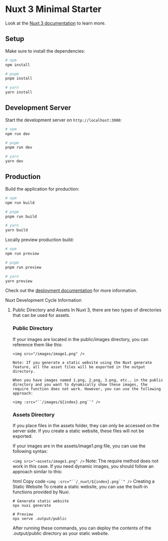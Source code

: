 # Nuxt 3 Minimal Starter

Look at the [Nuxt 3 documentation](https://nuxt.com/docs/getting-started/introduction) to learn more.

## Setup

Make sure to install the dependencies:

```bash
# npm
npm install

# pnpm
pnpm install

# yarn
yarn install
```

## Development Server

Start the development server on `http://localhost:3000`:

```bash
# npm
npm run dev

# pnpm
pnpm run dev

# yarn
yarn dev
```

## Production

Build the application for production:

```bash
# npm
npm run build

# pnpm
pnpm run build

# yarn
yarn build
```

Locally preview production build:

```bash
# npm
npm run preview

# pnpm
pnpm run preview

# yarn
yarn preview
```

Check out the [deployment documentation](https://nuxt.com/docs/getting-started/deployment) for more information.

Nuxt Development Cycle Information
1. Public Directory and Assets
In Nuxt 3, there are two types of directories that can be used for assets.

    ### Public Directory
    If your images are located in the public/images directory, you can reference them like this:

    `<img src="/images/image1.png" />`
    ```
    Note: If you generate a static website using the Nuxt generate feature, all the asset files will be exported in the output directory.

    When you have images named 1.png, 2.png, 3.png, etc., in the public directory and you want to dynamically show these images, the require function does not work. However, you can use the following approach:
    ```

    `<img :src="``/images/${index}.png``" />`

    ### Assets Directory
    If you place files in the assets folder, they can only be accessed on the server side. If you create a static website, these files will not be exported.

    If your images are in the assets/image1.png file, you can use the following syntax:


    `<img src="~assets/image1.png" />`
    Note: The require method does not work in this case. If you need dynamic images, you should follow an approach similar to this:

    html
    Copy code
    `<img :src="``/_nuxt/${index}.png``" />`
    Creating a Static Website
    To create a static website, you can use the built-in functions provided by Nuxi.

    ```
    # Generate static website
    npx nuxi generate

    # Preview
    npx serve .output/public
    ```
    After running these commands, you can deploy the contents of the .output/public directory as your static website.